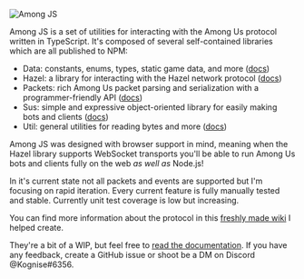 ![Among JS](https://raw.githubusercontent.com/kognise/among-js/main/banner.svg)

Among JS is a set of utilities for interacting with the Among Us protocol written in TypeScript. It's composed of several self-contained libraries which are all published to NPM:

- Data: constants, enums, types, static game data, and more ([docs](https://among-js-docs.vercel.app/modules/data.html))
- Hazel: a library for interacting with the Hazel network protocol ([docs](https://among-js-docs.vercel.app/modules/hazel.html))
- Packets: rich Among Us packet parsing and serialization with a programmer-friendly API ([docs](https://among-js-docs.vercel.app/modules/packets.html))
- Sus: simple and expressive object-oriented library for easily making bots and clients ([docs](https://among-js-docs.vercel.app/modules/sus.html))
- Util: general utilities for reading bytes and more ([docs](https://among-js-docs.vercel.app/modules/util.html))

Among JS was designed with browser support in mind, meaning when the Hazel library supports WebSocket transports you'll be able to run Among Us bots and clients fully on the web *as well as* Node.js!

In it's current state not all packets and events are supported but I'm focusing on rapid iteration. Every current feature is fully manually tested and stable. Currently unit test coverage is low but increasing.

You can find more information about the protocol in this [freshly made wiki](https://wiki.weewoo.net/wiki/Protocol) I helped create.

They're a bit of a WIP, but feel free to [read the documentation](https://among-js-docs.vercel.app/). If you have any feedback, create a GitHub issue or shoot be a DM on Discord @Kognise#6356.